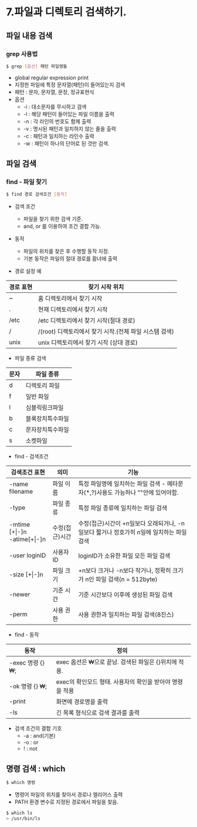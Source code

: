 # 7.파일과 디렉토리 검색하기.


## 파일 내용 검색

### grep 사용법

```bash
$ grep [옵션] 패턴 파일명들
```

* global regular expression print
* 지정한 파일에 특정 문자열(패턴)이 들어있는지 검색
* 패턴 : 문자, 문자열, 문장,  정규표현식
* 옵션 
    - -i : 대소문자를 무시하고 검색
    - -l : 해당 패턴이 들어있는 파일 이름을 출력
    - -n : 각 라인의 번호도 함께 출력
    - -v : 명시된 패턴과 일치하지 않는 줄을 출력
    - -c : 패턴과 일치하는 라인수 출력
    - -w : 패턴이 하나의 단어로 된 것만 검색.




## 파일 검색

### find - 파일 찾기
```bash
$ find 경로 검색조건 [동작]
```
* 검색 조건
    - 파일을 찾기 위한 검색 기준.
    - and, or 를 이용하여 조건 결합 가능.

* 동작
    - 파일의 위치를 찾은 후 수행할 동작 지정.
    - 기본 동작은 파일의 절대 경로를 홤녀에 출력

* 경로 설정 예

| 경로 표현 | 찾기 시작 위치 | 
|-|-|
| ~ | 홈 디렉토리에서 찾기 시작| 
| . | 현재 디렉토리에서 찾기 시작 | 
| /etc | /etc 디렉토리에서 찾기 시작(절대 경로) |
| / | /(root) 디렉토리에서 찾기 시작.(전체 파일 시스템 검색) |
| unix | unix 디렉토리에서 찾기 시작 (상대 경로) | 


* 파일 종류 검색

| 문자 | 파일 종류 | 
|-|-|
| d | 디렉토리 파일 |
| f | 일반 파일 |
| l | 심볼릭링크파일 | 
| b | 블록장치특수파일 | 
| c | 문자장치특수파일 | 
| s | 소켓파일 |

* find - 검색조건

| 검색조건 표현 | 의미  | 기능 |
|-|-|-|
| -name filename | 파일 이름 | 특정 파일명에 일치하는 파일 검색 - 메타문자(*,?)사용도 가능하나 ""안에 있어야함.
| -type | 파일 종류 | 특정 파일 종류에 일치하는 파일 검색 | 
| -mtime [+\|-]n <br> -atime[+\|-]n  | 수정(접근)시간 | 수정(접근)시간이 +n일보다 오래되거나, -n일보다 짧거나 정호가히 n일에 일치하는 파일 검색 |
|  -user loginID | 사용자 ID | loginID가 소유한 파일 모든 파일 검색 | 
| -size [+\|-]n | 파일 크기 | +n보다 크거나 -n보다 작거나, 정확히 크기가 n인 파일 검색(n = 512byte)|
| -newer | 기준 시간 | 기준 시간보다 이후에 생성된 파일 검색 | 
| -perm | 사용 권한 | 사용 권한과 일치하는 파일 검색(8진스) | 


* find - 동작

| 동작 | 정의 |
|-|-|
| -exec 명령 {} ₩; | exec 옵션은 ₩으로 끝남. 검색된 파일은  {}위치에 적용. |
| -ok 명령 {} ₩; | exec의 확인모드 형태. 사용자의 확인을 받아야 명령을 적용 |
| -print | 화면에 경로명을 출력 |
| -ls | 긴 목록 형식으로 검색 결과를 출력 | 

* 검색 조건의 결합 기호
    - -a : and(기본)
    - -o : or
    - ! : not


## 명령 검색 : which

```bash
$ which 명령
```

* 명령어 파일의 위치를 찾아서 경로나 엘리어스 출력
* PATH 환경 변수로 지정된 경로에서 파일을 찾음.

```bash
$ which ls
> /usr/bin/ls
```

